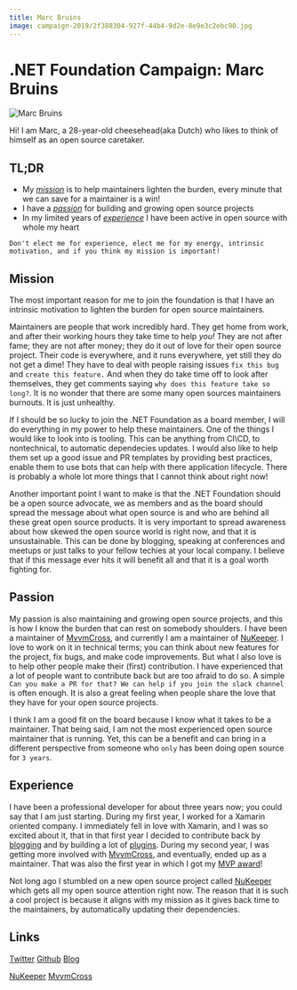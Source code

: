 ```yaml
---
title: Marc Bruins
image: campaign-2019/2f388304-927f-44b4-9d2e-8e9e3c2ebc90.jpg
---
```


# .NET Foundation Campaign: Marc Bruins

<img alt="Marc Bruins" src="campaign-2019/2f388304-927f-44b4-9d2e-8e9e3c2ebc90.jpg">

Hi! I am Marc, a 28-year-old cheesehead(aka Dutch) who likes to think of himself as an open source caretaker.

## TL;DR
* My *[mission](#mission)* is to help maintainers lighten the burden, every minute that we can save for a maintainer is a win!
* I have a *[passion](#passion)* for building and growing open source projects
* In my limited years of *[experience](#experience)* I have been active in open source with whole my heart

`Don't elect me for experience, elect me for my energy, intrinsic motivation, and if you think my mission is important!`

## Mission
The most important reason for me to join the foundation is that I have an intrinsic motivation to lighten the burden for open source maintainers.

Maintainers are people that work incredibly hard. They get home from work, and after their working hours they take time to help *you!*
They are not after fame; they are not after money; they do it out of love for their open source project. Their code is everywhere, and it runs everywhere, yet still they do not get a dime! They have to deal with people raising issues `fix this bug` and `create this feature.` And when they do take time off to look after themselves, they get comments saying `why does this feature take so long?`. It is no wonder that there are some many open sources maintainers burnouts. It is just unhealthy.

If I should be so lucky to join the .NET Foundation as a board member, I will do everything in my power to help these maintainers. One of the things I would like to look into is tooling. This can be anything from CI\CD, to nontechnical, to automatic dependecies updates. I would also like to help them set up a good issue and PR templates by providing best practices, enable them to use bots that can help with there application lifecycle. There is probably a whole lot more things that I cannot think about right now!

Another important point I want to make is that the .NET Foundation should be a open source advocate, we as members and as the board should spread the message about what open source is and who are behind all these great open source products. It is very important to spread awareness about how skewed the open source world is right now, and that it is unsustainable. This can be done by blogging, speaking at conferences and meetups or just talks to your fellow techies at your local company. I believe that if this message ever hits it will benefit all and that it is a goal worth fighting for.

## Passion

My passion is also maintaining and growing open source projects, and this is how I know the burden that can rest on somebody shoulders. I have been a maintainer of [MvvmCross](www.mvvmcross.com), and currently I am a maintainer of [NuKeeper](https://github.com/NuKeeperDotNet/NuKeeper). I love to work on it in technical terms; you can think about new features for the project, fix bugs, and make code improvements. But what I also love is to help other people make their (first) contribution. I have experienced that a lot of people want to contribute back but are too afraid to do so. A simple `Can you make a PR for that? We can help if you join the slack channel` is often enough. It is also a great feeling when people share the love that they have for your open source projects.

I think I am a good fit on the board because I know what it takes to be a maintainer. That being said, I am not the most experienced open source maintainer that is running. Yet, this can be a benefit and can bring in a different perspective from someone who `only` has been doing open source for `3 years`.

## Experience

I have been a professional developer for about three years now; you could say that I am just starting. During my first year, I worked for a Xamarin oriented company. I immediately fell in love with Xamarin, and I was so excited about it, that in that first year I decided to contribute back by [blogging](https://www.marcbruins.nl) and by building a lot of [plugins](https://www.github.com/MarcBruins). During my second year, I was getting more involved with [MvvmCross](https:/www.mvvmcross.com), and eventually, ended up as a maintainer. That was also the first year in which I got my [MVP award](https://mvp.microsoft.com/en-us/PublicProfile/5002791?fullName=Marc%20%20Bruins)! 

Not long ago I stumbled on a new open source project called [NuKeeper](https://github.com/NuKeeperDotNet/NuKeeper) which gets all my open source attention right now. The reason that it is such a cool project is because it aligns with my mission as it gives back time to the maintainers, by automatically updating their dependencies.

## Links

[Twitter](https://www.twitter.com/MarcBruins)
[Github](https://www.github.com/MarcBruins)
[Blog](https://www.marcbruins.nl)

[NuKeeper](https://github.com/NuKeeperDotNet/NuKeeper)
[MvvmCross](www.mvvmcross.com)
